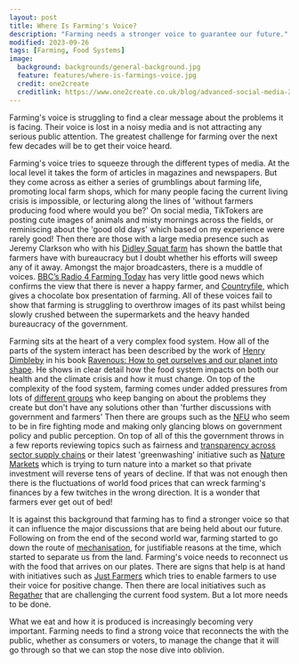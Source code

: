 ```yaml
---
layout: post
title: Where Is Farming's Voice?
description: "Farming needs a stronger voice to guarantee our future."
modified: 2023-09-26
tags: [Farming, Food Systems]
image:
  background: backgrounds/general-background.jpg
  feature: features/where-is-farmings-voice.jpg
  credit: one2create
  creditlink: https://www.one2create.co.uk/blog/advanced-social-media-24th-november-2020-time-0930-1230/
---
```


Farming's voice is struggling to find a clear message about the problems it is facing. Their voice is lost in a noisy media and is not attracting any serious public attention. The greatest challenge for farming over the next few decades will be to get their voice heard.

Farming's voice tries to squeeze through the different types of media. At the local level it takes the form of articles in magazines and newspapers. But they come across as either a series of grumblings about farming life, promoting local farm shops, which for many people facing the current living crisis is impossible, or lecturing along the lines of 'without farmers producing food where would you be?'  On social media, TikTokers are posting cute images of animals and misty mornings across the fields, or reminiscing about the 'good old days' which based on my experience were rarely good! Then there are those with a large media presence such as Jeremy Clarkson who with his [Didley Squat farm](https://en.wikipedia.org/wiki/Clarkson%27s_Farm) has shown the battle that farmers have with bureaucracy but I doubt whether his efforts will sweep any of it away. Amongst the major broadcasters, there is a muddle of voices.  [BBC’s Radio 4 Farming Today](https://www.bbc.co.uk/programmes/b006qj8q/episodes/player) has very little good news which confirms the view that there is never a happy farmer, and [Countryfile](https://www.bbc.co.uk/programmes/b006t0bv), which gives a chocolate box presentation of farming.  All of these voices fail to show that farming is struggling to overthrow images of its past  whilst being slowly crushed between the supermarkets and the heavy handed bureaucracy of the government.

Farming sits at the heart of a very complex food system. How all of the parts of the system interact has been described by the work of [Henry Dimbleby](https://en.wikipedia.org/wiki/Henry_Dimbleby) in his book [Ravenous: How to get ourselves and our planet into shape](https://books.google.co.uk/books/about/Ravenous.html?id=kMl9EAAAQBAJ&redir_esc=y).  He shows in clear detail how the food system impacts on both our health and the climate crisis and how it must change. On top of the complexity of the food system, farming comes under added pressures from lots of [different groups](https://stateofnature.org.uk/wp-content/uploads/2023/09/TP25999-State-of-Nature-main-report_2023_FULL-DOC-v12.pdf) who keep banging on about the problems they create but don't have any solutions other than 'further discussions with government and farmers'  Then there are groups such as the [NFU](https://www.nfuonline.com/) who seem to be in fire fighting mode and making only glancing blows on government policy and public perception. On top of all of this the government throws in a few reports reviewing topics such as fairness and [transparency across sector supply chains](https://www.gov.uk/government/news/government-announces-plan-to-ensure-fairness-and-transparency-across-pig-sector-supply-chain) or their latest 'greenwashing' initiative such as [Nature Markets](https://assets.publishing.service.gov.uk/government/uploads/system/uploads/attachment_data/file/1147397/nature-markets.pdf ) which is trying to turn nature into a market so that private investment will reverse tens of years of decline. If that was not enough then there is the fluctuations of world food prices that can wreck farming's finances by a few twitches in the wrong direction. It is a wonder that farmers ever get out of bed!

It is against this background that farming has to find a stronger voice so that it can influence the major discussions that are being held about our future. Following on from the end of the second world war, farming started to go down the route of [mechanisation](https://onlinelibrary.wiley.com/doi/abs/10.1111/j.1477-9552.1970.tb01388.x), for justifiable reasons at the time, which started to separate us from the land. Farming's voice needs to reconnect us with the food that arrives on our plates. There are signs that help is at hand with initiatives such as [Just Farmers](https://www.justfarmers.org/) which tries to enable farmers to use their voice for positive change. Then there are local initiatives such as [Regather](https://regather.net/) that are challenging the current food system.  But a lot more needs to be done.

What we eat and how it is produced is increasingly becoming very important. Farming needs to find a strong voice that reconnects the with the public, whether as consumers or voters, to manage the change that it will go through so that we can stop the nose dive into oblivion.
